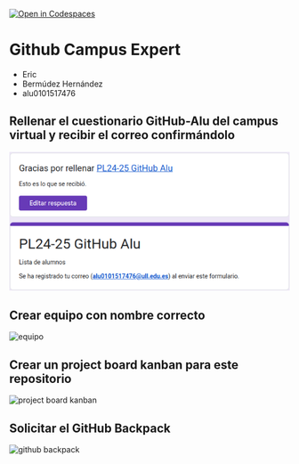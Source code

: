 [![Open in Codespaces](https://classroom.github.com/assets/launch-codespace-2972f46106e565e64193e422d61a12cf1da4916b45550586e14ef0a7c637dd04.svg)](https://classroom.github.com/open-in-codespaces?assignment_repo_id=17922753)
# Github Campus Expert 

- Eric 
- Bermúdez Hernández
- alu0101517476

## Rellenar el cuestionario GitHub-Alu del campus virtual y recibir el correo confirmándolo

![correo de confirmacion del cuestionario](docs/correo_correo_Eric.png)

## Crear equipo con nombre correcto

![equipo](docs/equipo.png)

## Crear un project board kanban para este repositorio

![project board kanban](docs/project_board.png)

## Solicitar el GitHub Backpack

![github backpack](docs/backpack.png)
